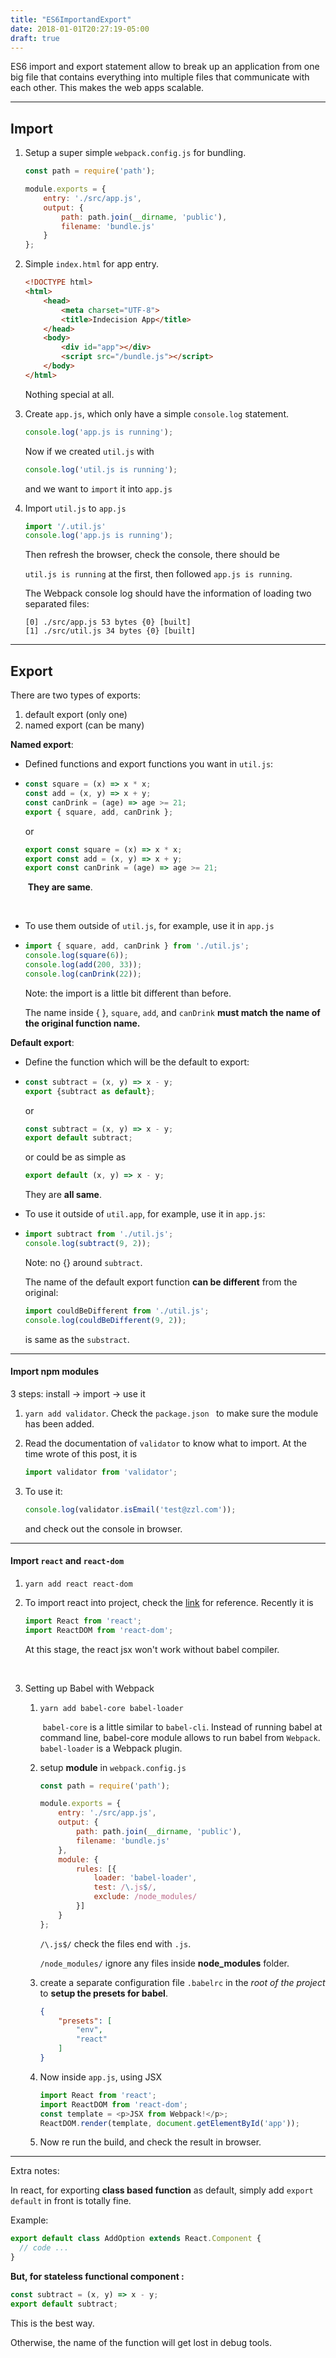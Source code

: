 ```yaml
---
title: "ES6ImportandExport"
date: 2018-01-01T20:27:19-05:00
draft: true
---
```


ES6 import and export statement allow to break up an application from one big file that contains everything into multiple files that communicate with each other. This makes the web apps scalable.

---

## Import

1. Setup a super simple `webpack.config.js` for bundling.

   ```javascript
   const path = require('path');

   module.exports = {
       entry: './src/app.js',
       output: {
           path: path.join(__dirname, 'public'),
           filename: 'bundle.js'
       }
   };
   ```

2. Simple `index.html` for app entry.

   ```html
   <!DOCTYPE html>
   <html>
       <head>
           <meta charset="UTF-8">
           <title>Indecision App</title>
       </head>
       <body>
           <div id="app"></div>
           <script src="/bundle.js"></script>
       </body>
   </html>
   ```

   Nothing special at all.

3. Create `app.js`, which only have a simple `console.log` statement.

   ```javascript
   console.log('app.js is running');
   ```

   Now if we created `util.js` with

   ```javascript
   console.log('util.js is running');
   ```

   and we want to `import` it into `app.js`

4. Import `util.js` to `app.js`

   ```javascript
   import '/.util.js'
   console.log('app.js is running');
   ```

   Then refresh the browser, check the console, there should be 

   `util.js is running` at the first, then followed `app.js is running`.

   The Webpack console log should have the information of loading two separated files:

   ```
   [0] ./src/app.js 53 bytes {0} [built]
   [1] ./src/util.js 34 bytes {0} [built]
   ```








---

## Export

There are two types of exports:

1. default export (only one)
2. named export (can be many)






**Named export**:

- Defined functions and export functions you want in `util.js`:

- ```javascript
  const square = (x) => x * x;
  const add = (x, y) => x + y;
  const canDrink = (age) => age >= 21;
  export { square, add, canDrink };
  ```

  or 

  ```javascript
  export const square = (x) => x * x;
  export const add = (x, y) => x + y;
  export const canDrink = (age) => age >= 21;
  ```

  ​	**They are same**.

  ​

- To use them outside of `util.js`, for example, use it in `app.js`

- ```javascript
  import { square, add, canDrink } from './util.js';
  console.log(square(6));
  console.log(add(200, 33));
  console.log(canDrink(22));
  ```

  Note: the import is a little bit different than before.

  The name inside { }, `square`, `add`, and `canDrink` **must match the name of the original function name.**






**Default export**:

- Define the function which will be the default to export:

- ```javascript
  const subtract = (x, y) => x - y;
  export {subtract as default};
  ```

  or

  ```javascript
  const subtract = (x, y) => x - y;
  export default subtract;
  ```

  or could be as simple as

  ```javascript
  export default (x, y) => x - y;
  ```

  They are **all same**.



- To use it outside of `util.app`, for example, use it in `app.js`:

- ```javascript
  import subtract from './util.js';
  console.log(subtract(9, 2));
  ```

  Note: no {} around `subtract`.

  The name of the default export function **can be different** from the original:

  ```javascript
  import couldBeDifferent from './util.js';
  console.log(couldBeDifferent(9, 2));
  ```

  is same as the `substract`.


---

#### Import npm modules

3 steps: install -> import -> use it

1. `yarn add validator`. Check the `package.json ` to make sure the module has been added.

2. Read the documentation of `validator` to know what to import. At the time wrote of this post, it is 

   ```javascript
   import validator from 'validator';
   ```

3. To use it:

   ```javascript
   console.log(validator.isEmail('test@zzl.com'));
   ```

   and check out the console in browser.


---

#### Import `react` and `react-dom`

1. `yarn add react react-dom`

2. To import react into project, check the [link](https://reactjs.org/docs/react-api.html) for reference. Recently it is 

   ```javascript
   import React from 'react';
   import ReactDOM from 'react-dom';
   ```

   At this stage, the react jsx won't work without babel compiler.

   ​

3. Setting up Babel with Webpack

   1. `yarn add babel-core babel-loader`

      ​	`babel-core` is a little similar to `babel-cli`. Instead of running babel at command line, babel-core module allows to run babel from `Webpack`. `babel-loader` is a Webpack plugin.

   2. setup **module** in `webpack.config.js`

      ```javascript
      const path = require('path');

      module.exports = {
          entry: './src/app.js',
          output: {
              path: path.join(__dirname, 'public'),
              filename: 'bundle.js'
          },
          module: {
              rules: [{
                  loader: 'babel-loader',
                  test: /\.js$/,
                  exclude: /node_modules/
              }]
          }
      };
      ```

      `/\.js$/` check the files end with `.js`.

      `/node_modules/` ignore any files inside **node_modules** folder.

   3. create a separate configuration file `.babelrc` in the *root of the project* to **setup the presets for babel**.

      ```json
      {
          "presets": [
              "env", 
              "react"
          ]
      }
      ```

   4. Now inside `app.js`, using JSX

      ```javascript
      import React from 'react';
      import ReactDOM from 'react-dom';
      const template = <p>JSX from Webpack!</p>;
      ReactDOM.render(template, document.getElementById('app'));
      ```

   5. Now re run the build, and check the result in browser. 




---

Extra notes:

In react, for exporting **class based function** as default, simply add `export default` in front is totally fine.

Example:

```javascript
export default class AddOption extends React.Component {
  // code ...
}
```

**But, for stateless functional component :**

```javascript
const subtract = (x, y) => x - y;
export default subtract;
```

This is the best way.

Otherwise, the name of the function will get lost in debug tools.